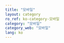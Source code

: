 ```yaml
---
title: "모바일"
layout: category
ro_ref: ko-category-모바일
category: "모바일"
category_web: "모바일"
lang: ko
---
```

